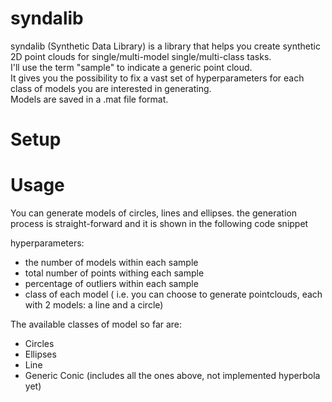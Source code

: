 # syndalib
syndalib (Synthetic Data Library) is a library that helps you create synthetic 2D point clouds for single/multi-model single/multi-class tasks.  
I'll use the term "sample" to indicate a generic point cloud.  
It gives you the possibility to fix a vast set of hyperparameters for each class of models you are interested in generating.  
Models are saved in a .mat file format.  


# Setup





# Usage
You can generate models of circles, lines and ellipses.
the generation process is straight-forward and it is shown in the following code snippet

hyperparameters:
- the number of models within each sample
- total number of points withing each sample
- percentage of outliers within each sample
- class of each model ( i.e. you can choose to generate pointclouds, each with 2 models: a line and a circle)

The available classes of model so far are:
- Circles
- Ellipses
- Line
- Generic Conic (includes all the ones above, not implemented hyperbola yet)
